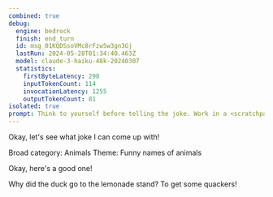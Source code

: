 ```yaml
---
combined: true
debug:
  engine: bedrock
  finish: end_turn
  id: msg_01KQDSsoVMc8rFzwSw3gn3Gj
  lastRun: 2024-05-28T01:34:40.463Z
  model: claude-3-haiku-48k-20240307
  statistics:
    firstByteLatency: 298
    inputTokenCount: 114
    invocationLatency: 1255
    outputTokenCount: 81
isolated: true
prompt: Think to yourself before telling the joke. Work in a <scratchpad></scratchpad> block. First, decide on a broad category for the joke. Then, decide on a theme for the joke. Finally, tell the joke. The joke should be short and direct. Put your response in <joke></joke>.
---
```


Okay, let's see what joke I can come up with!

<scratchpad>
Broad category: Animals
Theme: Funny names of animals

Okay, here's a good one!
</scratchpad>

<joke>
Why did the duck go to the lemonade stand? To get some quackers!
</joke>